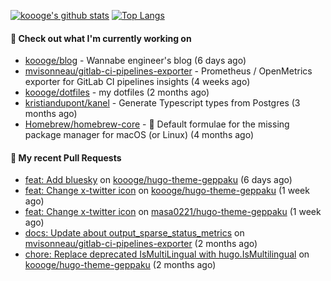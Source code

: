 [![koooge's github stats](https://github-readme-stats.vercel.app/api?username=koooge&count_private=true&show_icons=true)](https://github.com/anuraghazra/github-readme-stats)
[![Top Langs](https://github-readme-stats.vercel.app/api/top-langs/?username=koooge&langs_count=5)](https://github.com/anuraghazra/github-readme-stats)

#### 👷 Check out what I'm currently working on

- [koooge/blog](https://github.com/koooge/blog) - Wannabe engineer&#39;s blog (6 days ago)
- [mvisonneau/gitlab-ci-pipelines-exporter](https://github.com/mvisonneau/gitlab-ci-pipelines-exporter) - Prometheus / OpenMetrics exporter for GitLab CI pipelines insights (4 weeks ago)
- [koooge/dotfiles](https://github.com/koooge/dotfiles) - my dotfiles (2 months ago)
- [kristiandupont/kanel](https://github.com/kristiandupont/kanel) - Generate Typescript types from Postgres (3 months ago)
- [Homebrew/homebrew-core](https://github.com/Homebrew/homebrew-core) - 🍻 Default formulae for the missing package manager for macOS (or Linux) (4 months ago)

#### 🔨 My recent Pull Requests

- [feat: Add bluesky](https://github.com/koooge/hugo-theme-geppaku/pull/47) on [koooge/hugo-theme-geppaku](https://github.com/koooge/hugo-theme-geppaku) (6 days ago)
- [feat: Change x-twitter icon](https://github.com/koooge/hugo-theme-geppaku/pull/46) on [koooge/hugo-theme-geppaku](https://github.com/koooge/hugo-theme-geppaku) (1 week ago)
- [feat: Change x-twitter icon](https://github.com/masa0221/hugo-theme-geppaku/pull/17) on [masa0221/hugo-theme-geppaku](https://github.com/masa0221/hugo-theme-geppaku) (1 week ago)
- [docs: Update about output_sparse_status_metrics](https://github.com/mvisonneau/gitlab-ci-pipelines-exporter/pull/884) on [mvisonneau/gitlab-ci-pipelines-exporter](https://github.com/mvisonneau/gitlab-ci-pipelines-exporter) (2 months ago)
- [chore: Replace deprecated IsMultiLingual with hugo.IsMultilingual](https://github.com/koooge/hugo-theme-geppaku/pull/43) on [koooge/hugo-theme-geppaku](https://github.com/koooge/hugo-theme-geppaku) (2 months ago)
